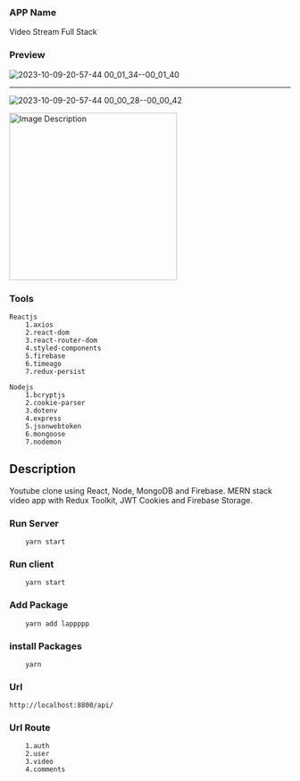 ### APP Name

Video Stream Full Stack

### Preview

![2023-10-09-20-57-44 00_01_34--00_01_40](https://github.com/gamalahmed3265/Sharing-Video/assets/75225936/ce998164-35d4-4450-a768-646d89cbdef9)

<hr/>

![2023-10-09-20-57-44 00_00_28--00_00_42](https://github.com/gamalahmed3265/Sharing-Video/assets/75225936/47dc2496-4b71-416b-935e-c735679ce537)

<img src="https://github.com/gamalahmed3265/Sharing-Video/assets/75225936/47dc2496-4b71-416b-935e-c735679ce537" alt="Image Description" width="300">

### Tools
```
Reactjs
    1.axios
    2.react-dom
    3.react-router-dom
    4.styled-components
    5.firebase
    6.timeago
    7.redux-persist

Nodejs
    1.bcryptjs
    2.cookie-parser
    3.dotenv
    4.express
    5.jsonwebtoken
    6.mongoose
    7.nodemon
```

## Description

Youtube clone using React, Node, MongoDB and Firebase. MERN stack video app with Redux Toolkit, JWT Cookies and Firebase Storage. 


### Run Server
```
    yarn start
```
### Run client
```
    yarn start
```

### Add Package
```
    yarn add lappppp
```

### install Packages
```
    yarn
```
### Url 
```
http://localhost:8800/api/
```
### Url Route
```
    1.auth
    2.user
    3.video
    4.comments
```
